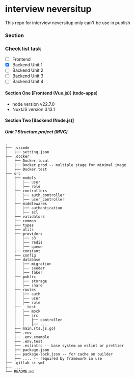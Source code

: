 # interview neversitup

This repo for interview neversitup only can't be use in publish

### Section

### Check list task

- [ ] Frontend
- [x] Backend Unit 1
- [ ] Backend Unit 2
- [ ] Backend Unit 3
- [ ] Backend Unit 4

#### Section One [Frontend (Vue.js)] (todo-apps)

- node version v22.7.0
- NuxtJS version 3.13.1

#### Section Two [Backend (Node.js)]

##### Unit 1 Structure project (MVC)

```
.
├── .vscode
│   ├── setting.json
├── .docker
│   ├── Docker.local
│   ├── Docker.prod -- multiple stage for minimal image
│   ├── Docker.test
├── src
│   ├── models
│   │   ├── user
│   │   ├── role
│   ├── controllers
│   │   ├── auth_controller
│   │   ├── user_controller
│   ├── middlewares
│   │   ├── authentication
│   │   ├── acl
│   ├── validators
│   ├── common
│   ├── types
│   ├── utils
│   ├── providers
│   │   ├── s3
│   │   ├── redis
│   │   ├── queue
│   ├── constant
│   ├── config
│   ├── database
│   │   ├── migration
│   │   ├── seeder
│   │   ├── faker
│   ├── public
│   │   ├── storage
│   │   ├── share
│   ├── routes
│   │   ├── auth
│   │   ├── user
│   │   ├── role
│   ├── __test__
│   │   ├── mock
│   │   ├── src
│   │   │   ├── controller
│   │   │   ├── ....
│   ├── main.{ts,js,go}
│   ├── .env
│   ├── .env.example
│   ├── .env.test
│   ├── .eslintrc -- base system on eslint or prettier
│   ├── package.json
│   ├── package-lock.json -- for cache on builder
│   ├── .... -- required by framework in use
├── .gitlab-ci.yml
├── ....
└── README.md
```
